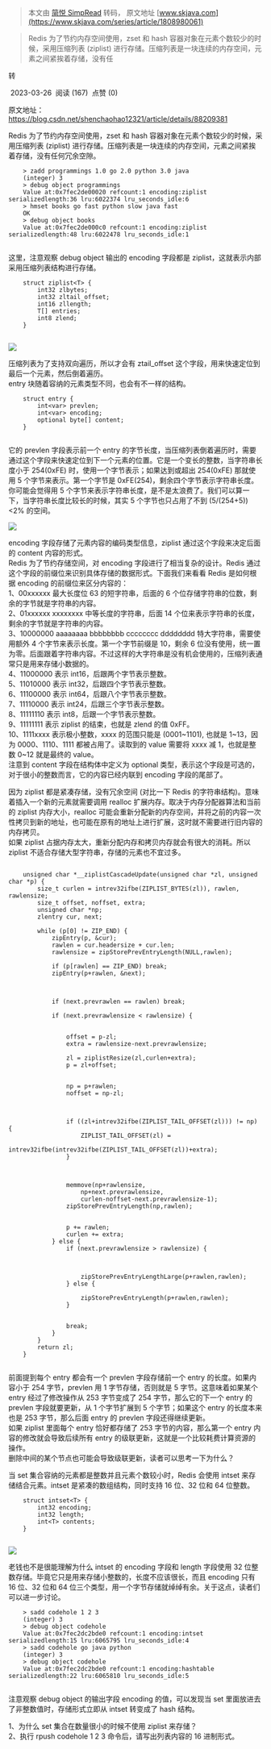 > 本文由 [简悦 SimpRead](http://ksria.com/simpread/) 转码， 原文地址 [www.skjava.com](https://www.skjava.com/series/article/1808980061)

> Redis 为了节约内存空间使用，zset 和 hash 容器对象在元素个数较少的时候，采用压缩列表 (ziplist) 进行存储。压缩列表是一块连续的内存空间，元素之间紧挨着存储，没有任

转

 2023-03-26  阅读 (167)  点赞 (0)

原文地址：https://blog.csdn.net/shenchaohao12321/article/details/88209381

Redis 为了节约内存空间使用，zset 和 hash 容器对象在元素个数较少的时候，采用压缩列表 (ziplist) 进行存储。压缩列表是一块连续的内存空间，元素之间紧挨着存储，没有任何冗余空隙。

```
    > zadd programmings 1.0 go 2.0 python 3.0 java 
    (integer) 3 
    > debug object programmings 
    Value at:0x7fec2de00020 refcount:1 encoding:ziplist serializedlength:36 lru:6022374 lru_seconds_idle:6 
    > hmset books go fast python slow java fast 
    OK 
    > debug object books 
    Value at:0x7fec2de000c0 refcount:1 encoding:ziplist serializedlength:48 lru:6022478 lru_seconds_idle:1


```

这里，注意观察 debug object 输出的 encoding 字段都是 ziplist，这就表示内部采用压缩列表结构进行存储。

```
    struct ziplist<T> { 
        int32 zlbytes; 
        int32 zltail_offset; 
        int16 zllength; 
        T[] entries; 
        int8 zlend; 
    }


```

![](http://image.skjava.com/article/series/redis/202303261122563841.png)

压缩列表为了支持双向遍历，所以才会有 ztail_offset 这个字段，用来快速定位到最后一个元素，然后倒着遍历。  
entry 块随着容纳的元素类型不同，也会有不一样的结构。

```
    struct entry { 
        int<var> prevlen; 
        int<var> encoding; 
        optional byte[] content; 
    } 


```

它的 prevlen 字段表示前一个 entry 的字节长度，当压缩列表倒着遍历时，需要通过这个字段来快速定位到下一个元素的位置。它是一个变长的整数，当字符串长度小于 254(0xFE) 时，使用一个字节表示；如果达到或超出 254(0xFE) 那就使用 5 个字节来表示。第一个字节是 0xFE(254)，剩余四个字节表示字符串长度。你可能会觉得用 5 个字节来表示字符串长度，是不是太浪费了。我们可以算一下，当字符串长度比较长的时候，其实 5 个字节也只占用了不到 (5/(254+5))<2% 的空间。

![](http://image.skjava.com/article/series/redis/202303261122569692.png)

encoding 字段存储了元素内容的编码类型信息，ziplist 通过这个字段来决定后面的 content 内容的形式。  
Redis 为了节约存储空间，对 encoding 字段进行了相当复杂的设计。Redis 通过这个字段的前缀位来识别具体存储的数据形式。下面我们来看看 Redis 是如何根据 encoding 的前缀位来区分内容的：  
1、00xxxxxx 最大长度位 63 的短字符串，后面的 6 个位存储字符串的位数，剩余的字节就是字符串的内容。  
2、01xxxxxx xxxxxxxx 中等长度的字符串，后面 14 个位来表示字符串的长度，剩余的字节就是字符串的内容。  
3、10000000 aaaaaaaa bbbbbbbb cccccccc dddddddd 特大字符串，需要使用额外 4 个字节来表示长度。第一个字节前缀是 10，剩余 6 位没有使用，统一置为零。后面跟着字符串内容。不过这样的大字符串是没有机会使用的，压缩列表通常只是用来存储小数据的。  
4、11000000 表示 int16，后跟两个字节表示整数。  
5、11010000 表示 int32，后跟四个字节表示整数。  
6、11100000 表示 int64，后跟八个字节表示整数。  
7、11110000 表示 int24，后跟三个字节表示整数。  
8、11111110 表示 int8，后跟一个字节表示整数。  
9、11111111 表示 ziplist 的结束，也就是 zlend 的值 0xFF。  
10、1111xxxx 表示极小整数，xxxx 的范围只能是 (0001~1101), 也就是 1~13，因为 0000、1110、1111 都被占用了。读取到的 value 需要将 xxxx 减 1，也就是整数 0~12 就是最终的 value。  
注意到 content 字段在结构体中定义为 optional 类型，表示这个字段是可选的，对于很小的整数而言，它的内容已经内联到 encoding 字段的尾部了。

因为 ziplist 都是紧凑存储，没有冗余空间 (对比一下 Redis 的字符串结构)。意味着插入一个新的元素就需要调用 realloc 扩展内存。取决于内存分配器算法和当前的 ziplist 内存大小，realloc 可能会重新分配新的内存空间，并将之前的内容一次性拷贝到新的地址，也可能在原有的地址上进行扩展，这时就不需要进行旧内容的内存拷贝。  
如果 ziplist 占据内存太大，重新分配内存和拷贝内存就会有很大的消耗。所以 ziplist 不适合存储大型字符串，存储的元素也不宜过多。

```
     
    unsigned char *__ziplistCascadeUpdate(unsigned char *zl, unsigned char *p) { 
        size_t curlen = intrev32ifbe(ZIPLIST_BYTES(zl)), rawlen, rawlensize; 
        size_t offset, noffset, extra; 
        unsigned char *np; 
        zlentry cur, next; 
     
        while (p[0] != ZIP_END) { 
            zipEntry(p, &cur); 
            rawlen = cur.headersize + cur.len; 
            rawlensize = zipStorePrevEntryLength(NULL,rawlen); 
             
            if (p[rawlen] == ZIP_END) break; 
            zipEntry(p+rawlen, &next); 
     
             
            
            if (next.prevrawlen == rawlen) break; 
     
            if (next.prevrawlensize < rawlensize) { 
                 
                
                offset = p-zl; 
                extra = rawlensize-next.prevrawlensize; 
                
                zl = ziplistResize(zl,curlen+extra); 
                p = zl+offset; 
     
                 
                np = p+rawlen; 
                noffset = np-zl; 
     
                 
                
                if ((zl+intrev32ifbe(ZIPLIST_TAIL_OFFSET(zl))) != np) { 
                    ZIPLIST_TAIL_OFFSET(zl) = 
                        intrev32ifbe(intrev32ifbe(ZIPLIST_TAIL_OFFSET(zl))+extra); 
                } 
     
                 
                
                memmove(np+rawlensize, 
                    np+next.prevrawlensize, 
                    curlen-noffset-next.prevrawlensize-1); 
                zipStorePrevEntryLength(np,rawlen); 
     
                 
                p += rawlen; 
                curlen += extra; 
            } else { 
                if (next.prevrawlensize > rawlensize) { 
                     
                    
                    
                    zipStorePrevEntryLengthLarge(p+rawlen,rawlen); 
                } else { 
                    
                    zipStorePrevEntryLength(p+rawlen,rawlen); 
                } 
     
                 
                break; 
            } 
        } 
        return zl; 
    } 


```

前面提到每个 entry 都会有一个 prevlen 字段存储前一个 entry 的长度。如果内容小于 254 字节，prevlen 用 1 字节存储，否则就是 5 字节。这意味着如果某个 entry 经过了修改操作从 253 字节变成了 254 字节，那么它的下一个 entry 的 prevlen 字段就要更新，从 1 个字节扩展到 5 个字节；如果这个 entry 的长度本来也是 253 字节，那么后面 entry 的 prevlen 字段还得继续更新。  
如果 ziplist 里面每个 entry 恰好都存储了 253 字节的内容，那么第一个 entry 内容的修改就会导致后续所有 entry 的级联更新，这就是一个比较耗费计算资源的操作。  
删除中间的某个节点也可能会导致级联更新，读者可以思考一下为什么？

当 set 集合容纳的元素都是整数并且元素个数较小时，Redis 会使用 intset 来存储结合元素。intset 是紧凑的数组结构，同时支持 16 位、32 位和 64 位整数。

```
    struct intset<T> { 
        int32 encoding; 
        int32 length; 
        int<T> contents; 
    }


```

![](http://image.skjava.com/article/series/redis/202303261122576183.png)

老钱也不是很能理解为什么 intset 的 encoding 字段和 length 字段使用 32 位整数存储。毕竟它只是用来存储小整数的，长度不应该很长，而且 encoding 只有 16 位、32 位和 64 位三个类型，用一个字节存储就绰绰有余。关于这点，读者们可以进一步讨论。

```
    > sadd codehole 1 2 3 
    (integer) 3 
    > debug object codehole 
    Value at:0x7fec2dc2bde0 refcount:1 encoding:intset serializedlength:15 lru:6065795 lru_seconds_idle:4 
    > sadd codehole go java python 
    (integer) 3 
    > debug object codehole 
    Value at:0x7fec2dc2bde0 refcount:1 encoding:hashtable serializedlength:22 lru:6065810 lru_seconds_idle:5


```

注意观察 debug object 的输出字段 encoding 的值，可以发现当 set 里面放进去了非整数值时，存储形式立即从 intset 转变成了 hash 结构。

1、为什么 set 集合在数量很小的时候不使用 ziplist 来存储？  
2、执行 rpush codehole 1 2 3 命令后，请写出列表内容的 16 进制形式。